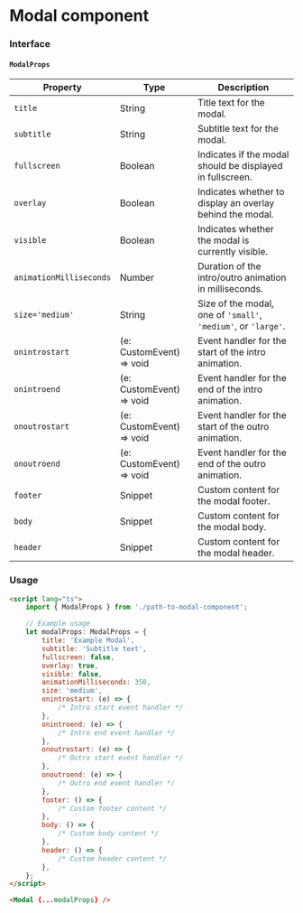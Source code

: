 # Modal component

### Interface

#### `ModalProps`

| Property                | Type                     | Description                                                    |
| ----------------------- | ------------------------ | -------------------------------------------------------------- |
| `title`                 | String                   | Title text for the modal.                                      |
| `subtitle`              | String                   | Subtitle text for the modal.                                   |
| `fullscreen`            | Boolean                  | Indicates if the modal should be displayed in fullscreen.      |
| `overlay`               | Boolean                  | Indicates whether to display an overlay behind the modal.      |
| `visible`               | Boolean                  | Indicates whether the modal is currently visible.              |
| `animationMilliseconds` | Number                   | Duration of the intro/outro animation in milliseconds.         |
| `size='medium'`         | String                   | Size of the modal, one of `'small'`, `'medium'`, or `'large'`. |
| `onintrostart`          | (e: CustomEvent) => void | Event handler for the start of the intro animation.            |
| `onintroend`            | (e: CustomEvent) => void | Event handler for the end of the intro animation.              |
| `onoutrostart`          | (e: CustomEvent) => void | Event handler for the start of the outro animation.            |
| `onoutroend`            | (e: CustomEvent) => void | Event handler for the end of the outro animation.              |
| `footer`                | Snippet                  | Custom content for the modal footer.                           |
| `body`                  | Snippet                  | Custom content for the modal body.                             |
| `header`                | Snippet                  | Custom content for the modal header.                           |

### Usage

```html
<script lang="ts">
	import { ModalProps } from './path-to-modal-component';

	// Example usage
	let modalProps: ModalProps = {
		title: 'Example Modal',
		subtitle: 'Subtitle text',
		fullscreen: false,
		overlay: true,
		visible: false,
		animationMilliseconds: 350,
		size: 'medium',
		onintrostart: (e) => {
			/* Intro start event handler */
		},
		onintroend: (e) => {
			/* Intro end event handler */
		},
		onoutrostart: (e) => {
			/* Outro start event handler */
		},
		onoutroend: (e) => {
			/* Outro end event handler */
		},
		footer: () => {
			/* Custom footer content */
		},
		body: () => {
			/* Custom body content */
		},
		header: () => {
			/* Custom header content */
		},
	};
</script>

<Modal {...modalProps} />
```
